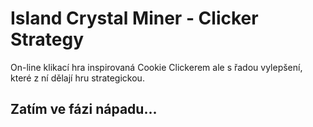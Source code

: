 # Island Crystal Miner - Clicker Strategy

On-line klikací hra inspirovaná Cookie Clickerem ale s řadou vylepšení, které z ní dělají hru strategickou.

## Zatím ve fázi nápadu...
